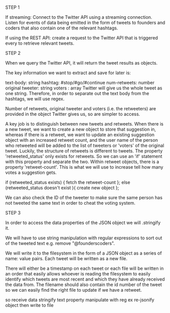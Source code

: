 
STEP 1

If streaming: Connect to the Twitter API using a streaming connection. Listen for events of data being emitted in the form of tweets to founders and coders that also contain one of the relevant hashtags. 

If using the REST API: create a request to the Twitter API that is triggered every <time-interval tbc> to retrieve relevant tweets.



STEP 2

When we query the Twitter API, it will return the tweet results as objects.

The key information we want to extract and save for later is:

text-body: string
hashtag: #stop/#go/#continue
num-retweets: number
original tweeter: string
voters : array
Twitter will give us the whole tweet as one string. Therefore, in order to separate out the text body from the hashtags, we will use regex.

Number of retweets, original tweeter and voters (i.e. the retweeters) are provided in the object Twitter gives us, so are simpler to access.

A key job is to distinguish between new tweets and retweets. When there is a new tweet, we want to create a new object to store that suggestion in, whereas if there is a retweet, we want to update an existing suggestion object with an increased retweet count, and the user name of the person who retweeted will be added to the list of tweeters or 'voters' of the original tweet.
Luckily, the structure of retweets is different to tweets.
The property 'retweeted_status' only exists for retweets. So we can use an 'if' statement with this property and separate the two.
Within retweet objects, there is a property 'retweet-count'. This is what we will use to increase tell how many votes a suggestion gets.

if (retweeted_status exists) {
	fetch the retweet-count
};
else (retweeted_status doesn't exist ){
	create new object
};

We can also check the ID of the tweeter to make sure the same person has not tweeted the same text in order to cheat the voting system.


STEP 3

In order to access the data properties of the JSON object we will .stringify it.

We will have to use string manipulation with regular expressions to sort out of the tweeted text e.g. remove "@founderscoders".

We will write it to the filesystem in the form of a JSON object as a series of name: value pairs. Each tweet will be written as a new file. 

There will either be a timestamp on each tweet or each file will be written in an order that easily allows whoever is reading the filesystem to easily identify which tweets are most recent and which they have already received the data from. The filename should also contain the id number of the tweet so we can easily find the right file to update if we have a retweet. 









so receive data
stringify text property
manipulate with reg ex
re-jsonify object then
write to file